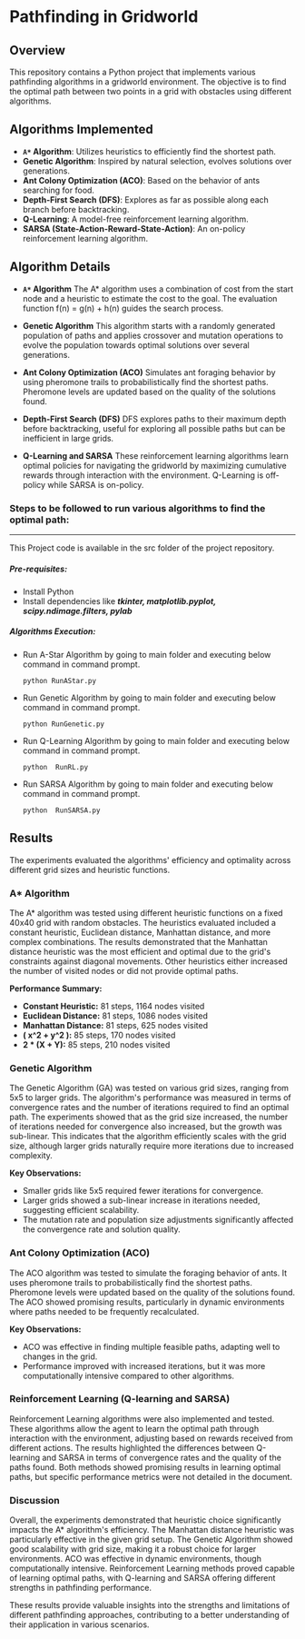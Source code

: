 # Pathfinding in Gridworld

## Overview

This repository contains a Python project that implements various pathfinding algorithms in a gridworld environment. The objective is to find the optimal path between two points in a grid with obstacles using different algorithms.

## Algorithms Implemented

- **`A*` Algorithm**: Utilizes heuristics to efficiently find the shortest path.
- **Genetic Algorithm**: Inspired by natural selection, evolves solutions over generations.
- **Ant Colony Optimization (ACO)**: Based on the behavior of ants searching for food.
- **Depth-First Search (DFS)**: Explores as far as possible along each branch before backtracking.
- **Q-Learning**: A model-free reinforcement learning algorithm.
- **SARSA (State-Action-Reward-State-Action)**: An on-policy reinforcement learning algorithm.

## Algorithm Details
- **`A*` Algorithm**
The A* algorithm uses a combination of cost from the start node and a heuristic to estimate the cost to the goal. The evaluation function f(n) = g(n) + h(n) guides the search process.

- **Genetic Algorithm**
This algorithm starts with a randomly generated population of paths and applies crossover and mutation operations to evolve the population towards optimal solutions over several generations.

- **Ant Colony Optimization (ACO)**
Simulates ant foraging behavior by using pheromone trails to probabilistically find the shortest paths. Pheromone levels are updated based on the quality of the solutions found.

- **Depth-First Search (DFS)**
DFS explores paths to their maximum depth before backtracking, useful for exploring all possible paths but can be inefficient in large grids.

- **Q-Learning and SARSA**
These reinforcement learning algorithms learn optimal policies for navigating the gridworld by maximizing cumulative rewards through interaction with the environment. Q-Learning is off-policy while SARSA is on-policy.

### Steps to be followed to run various algorithms to find the optimal path:
----
This Project code is available in the src folder of the project repository. 
##### Pre-requisites: 
- Install Python
- Install dependencies like ***tkinter, matplotlib.pyplot, scipy.ndimage.filters, pylab***
##### Algorithms Execution: 
- Run A-Star Algorithm by going to main folder and executing below command in command prompt.
    ```
    python RunAStar.py
    ```
- Run Genetic Algorithm by going to main folder and executing below command in command prompt.
    ```
    python RunGenetic.py
    ```
- Run Q-Learning Algorithm by going to main folder and executing below command in command prompt.
    ```
    python  RunRL.py
    ```
- Run SARSA Algorithm by going to main folder and executing below command in command prompt.
    ```
    python  RunSARSA.py
    ```

## Results

The experiments evaluated the algorithms' efficiency and optimality across different grid sizes and heuristic functions.

### A* Algorithm

The A* algorithm was tested using different heuristic functions on a fixed 40x40 grid with random obstacles. The heuristics evaluated included a constant heuristic, Euclidean distance, Manhattan distance, and more complex combinations. The results demonstrated that the Manhattan distance heuristic was the most efficient and optimal due to the grid's constraints against diagonal movements. Other heuristics either increased the number of visited nodes or did not provide optimal paths.

**Performance Summary:**
- **Constant Heuristic:** 81 steps, 1164 nodes visited
- **Euclidean Distance:** 81 steps, 1086 nodes visited
- **Manhattan Distance:** 81 steps, 625 nodes visited
- **\( x^2 + y^2 \):** 85 steps, 170 nodes visited
- **2 * (X + Y):** 85 steps, 210 nodes visited

### Genetic Algorithm

The Genetic Algorithm (GA) was tested on various grid sizes, ranging from 5x5 to larger grids. The algorithm's performance was measured in terms of convergence rates and the number of iterations required to find an optimal path. The experiments showed that as the grid size increased, the number of iterations needed for convergence also increased, but the growth was sub-linear. This indicates that the algorithm efficiently scales with the grid size, although larger grids naturally require more iterations due to increased complexity.

**Key Observations:**
- Smaller grids like 5x5 required fewer iterations for convergence.
- Larger grids showed a sub-linear increase in iterations needed, suggesting efficient scalability.
- The mutation rate and population size adjustments significantly affected the convergence rate and solution quality.

### Ant Colony Optimization (ACO)

The ACO algorithm was tested to simulate the foraging behavior of ants. It uses pheromone trails to probabilistically find the shortest paths. Pheromone levels were updated based on the quality of the solutions found. The ACO showed promising results, particularly in dynamic environments where paths needed to be frequently recalculated.

**Key Observations:**
- ACO was effective in finding multiple feasible paths, adapting well to changes in the grid.
- Performance improved with increased iterations, but it was more computationally intensive compared to other algorithms.

### Reinforcement Learning (Q-learning and SARSA)

Reinforcement Learning algorithms were also implemented and tested. These algorithms allow the agent to learn the optimal path through interaction with the environment, adjusting based on rewards received from different actions. The results highlighted the differences between Q-learning and SARSA in terms of convergence rates and the quality of the paths found. Both methods showed promising results in learning optimal paths, but specific performance metrics were not detailed in the document.

### Discussion

Overall, the experiments demonstrated that heuristic choice significantly impacts the A* algorithm's efficiency. The Manhattan distance heuristic was particularly effective in the given grid setup. The Genetic Algorithm showed good scalability with grid size, making it a robust choice for larger environments. ACO was effective in dynamic environments, though computationally intensive. Reinforcement Learning methods proved capable of learning optimal paths, with Q-learning and SARSA offering different strengths in pathfinding performance.

These results provide valuable insights into the strengths and limitations of different pathfinding approaches, contributing to a better understanding of their application in various scenarios.
